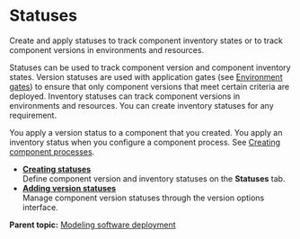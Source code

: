# Statuses

Create and apply statuses to track component inventory states or to track component versions in environments and resources.

Statuses can be used to track component version and component inventory states. Version statuses are used with application gates \(see [Environment gates](app_gate.md)\) to ensure that only component versions that meet certain criteria are deployed. Inventory statuses can track component versions in environments and resources. You can create inventory statuses for any requirement.

You apply a version status to a component that you created. You apply an inventory status when you configure a component process. See [Creating component processes](comp_process_configure.md#).

-   **[Creating statuses](../../com.udeploy.admin.doc/topics/settings_status_create.md)**  
Define component version and inventory statuses on the **Statuses** tab.
-   **[Adding version statuses](../../com.udeploy.admin.doc/topics/settings_status_using.md)**  
Manage component version statuses through the version options interface.

**Parent topic:** [Modeling software deployment](../topics/part_using.md)


